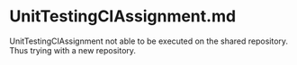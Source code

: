 # UnitTestingCIAssignment.md
UnitTestingCIAssignment not able to be executed on the shared repository. Thus trying with a new repository.
